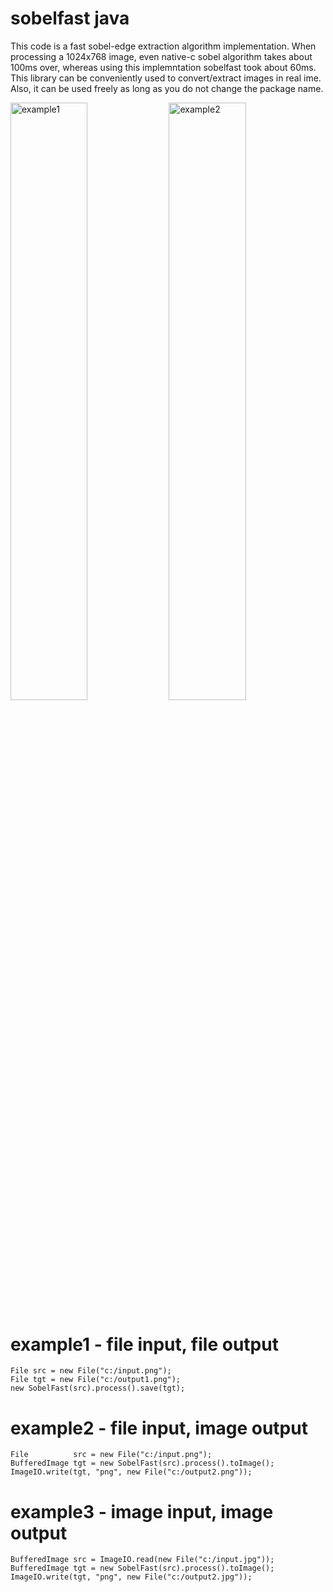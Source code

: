 
# sobelfast java
This code is a fast sobel-edge extraction algorithm implementation. When processing a 1024x768 image, even native-c sobel algorithm takes about 100ms over, whereas using this implemntation sobelfast took about 60ms. 
This library can be conveniently used to convert/extract images in real ime. Also, it can be used freely as long as you do not change the package name.

<p float="middle">
    <img src="[resources\exam1.jpg](https://github.com/waveware4ai/sobelfast/blob/main/resource/exam1.jpg)" alt="example1" width="49.5%"/>
    <img src="[resources\exam2.jpg](https://github.com/waveware4ai/sobelfast/blob/main/resource/exam2.jpg)" alt="example2" width="49.5%"/>
</p>

# example1 - file input, file output
```
File src = new File("c:/input.png");
File tgt = new File("c:/output1.png");
new SobelFast(src).process().save(tgt);
```

# example2 - file input, image output
```
File          src = new File("c:/input.png");
BufferedImage tgt = new SobelFast(src).process().toImage();
ImageIO.write(tgt, "png", new File("c:/output2.png"));
```
# example3 - image input, image output
```
BufferedImage src = ImageIO.read(new File("c:/input.jpg"));
BufferedImage tgt = new SobelFast(src).process().toImage();
ImageIO.write(tgt, "png", new File("c:/output2.jpg"));
```
